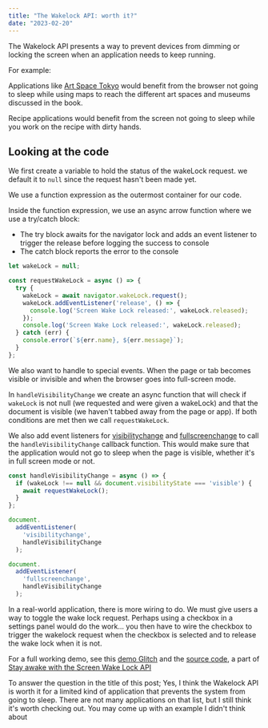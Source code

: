 ```yaml
---
title: "The Wakelock API: worth it?"
date: "2023-02-20"
---
```


The Wakelock API presents a way to prevent devices from dimming or locking the screen when an application needs to keep running.

For example:

Applications like [Art Space Tokyo](https://read.artspacetokyo.com/) would benefit from the browser not going to sleep while using maps to reach the different art spaces and museums discussed in the book.

Recipe applications would benefit from the screen not going to sleep while you work on the recipe with dirty hands.

## Looking at the code

We first create a variable to hold the status of the wakeLock request. we default it to `null` since the request hasn't been made yet.

We use a function expression as the outermost container for our code.

Inside the function expression, we use an async arrow function where we use a try/catch block:

- The try block awaits for the navigator lock and adds an event listener to trigger the release before logging the success to console
- The catch block reports the error to the console

```js
let wakeLock = null;

const requestWakeLock = async () => {
  try {
    wakeLock = await navigator.wakeLock.request();
    wakeLock.addEventListener('release', () => {
      console.log('Screen Wake Lock released:', wakeLock.released);
    });
    console.log('Screen Wake Lock released:', wakeLock.released);
  } catch (err) {
    console.error(`${err.name}, ${err.message}`);
  }
};
```

We also want to handle to special events. When the page or tab becomes visible or invisible and when the browser goes into full-screen mode.

In `handleVisibilityChange` we create an async function that will check if `wakeLock` is not null (we requested and were given a wakeLock) and that the document is visible (we haven't tabbed away from the page or app). If both conditions are met then we call `requestWakeLock`.

We also add event listeners for [visibilitychange](https://developer.mozilla.org/en-US/docs/Web/API/Document/visibilitychange_event) and [fullscreenchange](https://developer.mozilla.org/en-US/docs/Web/API/Document/fullscreenchange_event) to call the `handleVisibilityChange` callback function. This would make sure that the application would not go to sleep when the page is visible, whether it's in full screen mode or not.

```js
const handleVisibilityChange = async () => {
  if (wakeLock !== null && document.visibilityState === 'visible') {
    await requestWakeLock();
  }
};

document. 
  addEventListener(
    'visibilitychange', 
    handleVisibilityChange
  );

document.
  addEventListener(
    'fullscreenchange',
    handleVisibilityChange
  );
```

In a real-world application, there is more wiring to do. We must give users a way to toggle the wake lock request. Perhaps using a checkbox in a settings panel would do the work... you then have to wire the checkbox to trigger the wakelock request when the checkbox is selected and to release the wake lock when it is not.

For a full working demo, see this [demo Glitch](https://wake-lock-demo.glitch.me/) and the [source code](https://glitch.com/edit/#!/wake-lock-demo?path=script.js:1:0), a part of [Stay awake with the Screen Wake Lock API](https://web.dev/wake-lock/)

To answer the question in the title of this post; Yes, I think the Wakelock API is worth it for a limited kind of application that prevents the system from going to sleep. There are not many applications on that list, but I still think it's worth checking out. You may come up with an example I didn't think about

